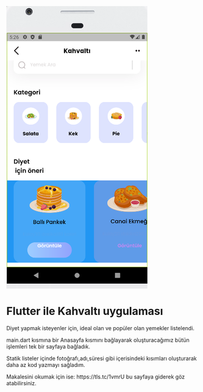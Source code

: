 ![Alt text](mobil_ekran.png)

<h1>Flutter ile Kahvaltı uygulaması</h1>

<p>Diyet yapmak isteyenler için, ideal olan ve popüler olan yemekler listelendi.</p>

<p>main.dart kısmına bir Anasayfa kısmını bağlayarak oluşturacağımız bütün işlemleri tek bir sayfaya bağladık.</p>

<p>Statik listeler içinde fotoğrafı,adı,süresi gibi içerisindeki kısımları oluşturarak daha az kod yazmayı sağladım.</p>

<p>Makalesini okumak için ise: https://tls.tc/1vmrU bu sayfaya giderek göz atabilirsiniz.</p>
